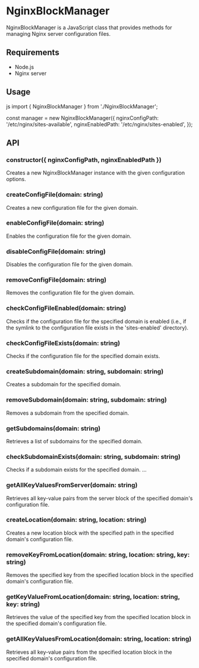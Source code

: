 # NginxBlockManager
NginxBlockManager is a JavaScript class that provides methods for managing Nginx server configuration files.
## Requirements
- Node.js
- Nginx server

## Usage
js
import { NginxBlockManager } from './NginxBlockManager';

const manager = new NginxBlockManager({
    nginxConfigPath: '/etc/nginx/sites-available',
    nginxEnabledPath: '/etc/nginx/sites-enabled',
});
## API
### constructor({ nginxConfigPath, nginxEnabledPath })
Creates a new NginxBlockManager instance with the given configuration options.
### createConfigFile(domain: string)
Creates a new configuration file for the given domain.
### enableConfigFile(domain: string)
Enables the configuration file for the given domain.
### disableConfigFile(domain: string)
Disables the configuration file for the given domain.
### removeConfigFile(domain: string)
Removes the configuration file for the given domain.
### checkConfigFileEnabled(domain: string)
Checks if the configuration file for the specified domain is enabled (i.e., if the symlink to the configuration file exists in the 'sites-enabled' directory).
### checkConfigFileExists(domain: string)
Checks if the configuration file for the specified domain exists.
### createSubdomain(domain: string, subdomain: string)
Creates a subdomain for the specified domain.
### removeSubdomain(domain: string, subdomain: string)
Removes a subdomain from the specified domain.
### getSubdomains(domain: string)
Retrieves a list of subdomains for the specified domain.
### checkSubdomainExists(domain: string, subdomain: string)
Checks if a subdomain exists for the specified domain.
...
### getAllKeyValuesFromServer(domain: string)
Retrieves all key-value pairs from the server block of the specified domain's configuration file.
### createLocation(domain: string, location: string)
Creates a new location block with the specified path in the specified domain's configuration file.
### removeKeyFromLocation(domain: string, location: string, key: string)
Removes the specified key from the specified location block in the specified domain's configuration file.
### getKeyValueFromLocation(domain: string, location: string, key: string)
Retrieves the value of the specified key from the specified location block in the specified domain's configuration file.
### getAllKeyValuesFromLocation(domain: string, location: string)
Retrieves all key-value pairs from the specified location block in the specified domain's configuration file.
